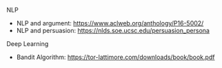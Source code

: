NLP

- NLP and argument: https://www.aclweb.org/anthology/P16-5002/
- NLP and persuasion: https://nlds.soe.ucsc.edu/persuasion_persona

Deep Learning

- Bandit Algorithm: https://tor-lattimore.com/downloads/book/book.pdf
